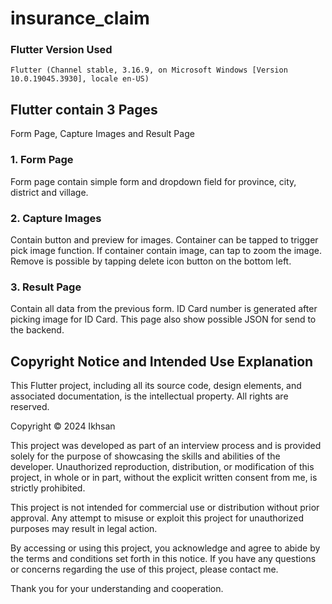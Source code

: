 # insurance_claim

### Flutter Version Used
```
Flutter (Channel stable, 3.16.9, on Microsoft Windows [Version 10.0.19045.3930], locale en-US)
```

## Flutter contain 3 Pages
Form Page, Capture Images and Result Page

### 1. Form Page
Form page contain simple form and dropdown field for province, city, district and village.


### 2. Capture Images
Contain button and preview for images. Container can be tapped to trigger pick image function. If container contain image, can tap to zoom the image. Remove is possible by tapping delete icon button on the bottom left.

### 3. Result Page
Contain all data from the previous form. ID Card number is generated after picking image for ID Card. This page also show possible JSON for send to the backend.


## Copyright Notice and Intended Use Explanation

This Flutter project, including all its source code, design elements, and associated documentation, is the intellectual property. All rights are reserved.

Copyright © 2024 Ikhsan

This project was developed as part of an interview process and is provided solely for the purpose of showcasing the skills and abilities of the developer. Unauthorized reproduction, distribution, or modification of this project, in whole or in part, without the explicit written consent from me, is strictly prohibited.

This project is not intended for commercial use or distribution without prior approval. Any attempt to misuse or exploit this project for unauthorized purposes may result in legal action.

By accessing or using this project, you acknowledge and agree to abide by the terms and conditions set forth in this notice. If you have any questions or concerns regarding the use of this project, please contact me.

Thank you for your understanding and cooperation.